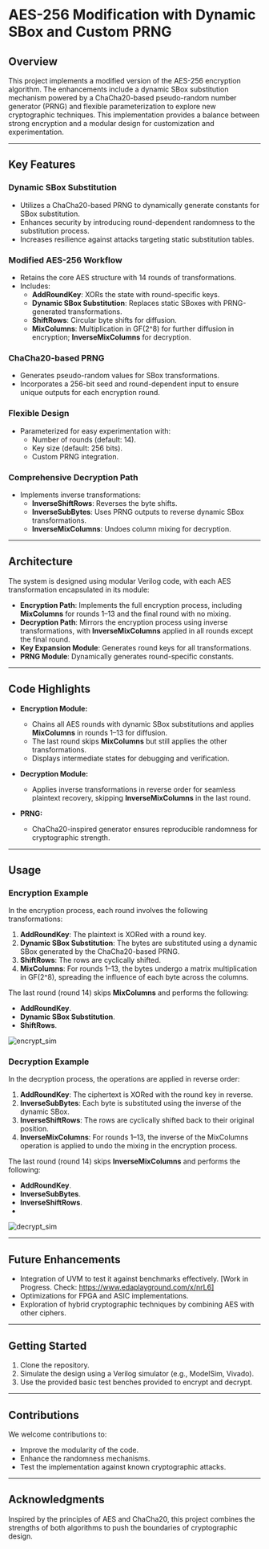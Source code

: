 # AES-256 Modification with Dynamic SBox and Custom PRNG

## **Overview**

This project implements a modified version of the AES-256 encryption algorithm. The enhancements include a dynamic SBox substitution mechanism powered by a ChaCha20-based pseudo-random number generator (PRNG) and flexible parameterization to explore new cryptographic techniques. This implementation provides a balance between strong encryption and a modular design for customization and experimentation.

---

## **Key Features**

### **Dynamic SBox Substitution**

- Utilizes a ChaCha20-based PRNG to dynamically generate constants for SBox substitution.
- Enhances security by introducing round-dependent randomness to the substitution process.
- Increases resilience against attacks targeting static substitution tables.

### **Modified AES-256 Workflow**

- Retains the core AES structure with 14 rounds of transformations.
- Includes:
  - **AddRoundKey**: XORs the state with round-specific keys.
  - **Dynamic SBox Substitution**: Replaces static SBoxes with PRNG-generated transformations.
  - **ShiftRows**: Circular byte shifts for diffusion.
  - **MixColumns**: Multiplication in GF(2^8) for further diffusion in encryption; **InverseMixColumns** for decryption.
  
### **ChaCha20-based PRNG**

- Generates pseudo-random values for SBox transformations.
- Incorporates a 256-bit seed and round-dependent input to ensure unique outputs for each encryption round.

### **Flexible Design**

- Parameterized for easy experimentation with:
  - Number of rounds (default: 14).
  - Key size (default: 256 bits).
  - Custom PRNG integration.

### **Comprehensive Decryption Path**

- Implements inverse transformations:
  - **InverseShiftRows**: Reverses the byte shifts.
  - **InverseSubBytes**: Uses PRNG outputs to reverse dynamic SBox transformations.
  - **InverseMixColumns**: Undoes column mixing for decryption.

---

## **Architecture**

The system is designed using modular Verilog code, with each AES transformation encapsulated in its module:

- **Encryption Path**: Implements the full encryption process, including **MixColumns** for rounds 1–13 and the final round with no mixing.
- **Decryption Path**: Mirrors the encryption process using inverse transformations, with **InverseMixColumns** applied in all rounds except the final round.
- **Key Expansion Module**: Generates round keys for all transformations.
- **PRNG Module**: Dynamically generates round-specific constants.

---

## **Code Highlights**

- **Encryption Module:**
  - Chains all AES rounds with dynamic SBox substitutions and applies **MixColumns** in rounds 1–13 for diffusion.
  - The last round skips **MixColumns** but still applies the other transformations.
  - Displays intermediate states for debugging and verification.
  
- **Decryption Module:**
  - Applies inverse transformations in reverse order for seamless plaintext recovery, skipping **InverseMixColumns** in the last round.
  
- **PRNG:**
  - ChaCha20-inspired generator ensures reproducible randomness for cryptographic strength.

---

## **Usage**

### **Encryption Example**

In the encryption process, each round involves the following transformations:
1. **AddRoundKey**: The plaintext is XORed with a round key.
2. **Dynamic SBox Substitution**: The bytes are substituted using a dynamic SBox generated by the ChaCha20-based PRNG.
3. **ShiftRows**: The rows are cyclically shifted.
4. **MixColumns**: For rounds 1–13, the bytes undergo a matrix multiplication in GF(2^8), spreading the influence of each byte across the columns.

The last round (round 14) skips **MixColumns** and performs the following:
- **AddRoundKey**.
- **Dynamic SBox Substitution**.
- **ShiftRows**.

![encrypt_sim](https://github.com/user-attachments/assets/7287f586-aee7-42cc-bf56-ad737085b98f)


### **Decryption Example**

In the decryption process, the operations are applied in reverse order:
1. **AddRoundKey**: The ciphertext is XORed with the round key in reverse.
2. **InverseSubBytes**: Each byte is substituted using the inverse of the dynamic SBox.
3. **InverseShiftRows**: The rows are cyclically shifted back to their original position.
4. **InverseMixColumns**: For rounds 1–13, the inverse of the MixColumns operation is applied to undo the mixing in the encryption process.

The last round (round 14) skips **InverseMixColumns** and performs the following:
- **AddRoundKey**.
- **InverseSubBytes**.
- **InverseShiftRows**.
- 
![decrypt_sim](https://github.com/user-attachments/assets/6a879414-ba0d-482a-af50-984a9e28e09c)



---

## **Future Enhancements**

- Integration of UVM to test it against benchmarks effectively. [Work in Progress. Check: https://www.edaplayground.com/x/nrL6]
- Optimizations for FPGA and ASIC implementations.
- Exploration of hybrid cryptographic techniques by combining AES with other ciphers.

---

## **Getting Started**

1. Clone the repository.
2. Simulate the design using a Verilog simulator (e.g., ModelSim, Vivado).
3. Use the provided basic test benches provided to encrypt and decrypt.

---

## **Contributions**

We welcome contributions to:

- Improve the modularity of the code.
- Enhance the randomness mechanisms.
- Test the implementation against known cryptographic attacks.

---

## **Acknowledgments**

Inspired by the principles of AES and ChaCha20, this project combines the strengths of both algorithms to push the boundaries of cryptographic design.
